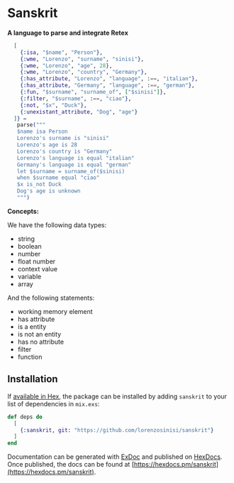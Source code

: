 # Sanskrit

**A language to parse and integrate Retex**

```elixir
  [
    {:isa, "$name", "Person"},
    {:wme, "Lorenzo", "surname", "sinisi"},
    {:wme, "Lorenzo", "age", 28},
    {:wme, "Lorenzo", "country", "Germany"},
    {:has_attribute, "Lorenzo", "language", :==, "italian"},
    {:has_attribute, "Germany", "language", :==, "german"},
    {:fun, "$surname", "surname_of", ["$sinisi"]},
    {:filter, "$surname", :==, "ciao"},
    {:not, "$x", "Duck"},
    {:unexistant_attribute, "Dog", "age"}
  ]} =
   parse("""
   $name isa Person
   Lorenzo's surname is "sinisi"
   Lorenzo's age is 28
   Lorenzo's country is "Germany"
   Lorenzo's language is equal "italian"
   Germany's language is equal "german"
   let $surname = surname_of($sinisi)
   when $surname equal "ciao"
   $x is_not Duck
   Dog's age is unknown
   """)
```

**Concepts:**

We have the following data types: 

- string
- boolean
- number
- float number
- context value
- variable
- array

And the following statements:

- working memory element
- has attribute
- is a entity
- is not an entity
- has no attribute
- filter
- function

## Installation

If [available in Hex](https://hex.pm/docs/publish), the package can be installed
by adding `sanskrit` to your list of dependencies in `mix.exs`:

```elixir
def deps do
  [
    {:sanskrit, git: "https://github.com/lorenzosinisi/sanskrit"}
  ]
end
```

Documentation can be generated with [ExDoc](https://github.com/elixir-lang/ex_doc)
and published on [HexDocs](https://hexdocs.pm). Once published, the docs can
be found at [https://hexdocs.pm/sanskrit](https://hexdocs.pm/sanskrit).

